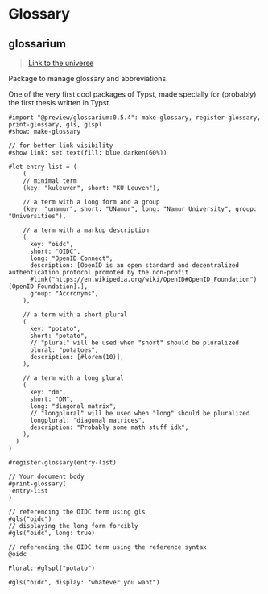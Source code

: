 # Glossary

## glossarium

>[Link to the universe](https://typst.app/universe/package/glossarium)

Package to manage glossary and abbreviations.

<div class="info">One of the very first cool packages of Typst, made specially for (probably) the first thesis written in Typst.<div>

```typ
#import "@preview/glossarium:0.5.4": make-glossary, register-glossary, print-glossary, gls, glspl
#show: make-glossary

// for better link visibility
#show link: set text(fill: blue.darken(60%))

#let entry-list = (
    (
    // minimal term
    (key: "kuleuven", short: "KU Leuven"),

    // a term with a long form and a group
    (key: "unamur", short: "UNamur", long: "Namur University", group: "Universities"),

    // a term with a markup description
    (
      key: "oidc",
      short: "OIDC",
      long: "OpenID Connect",
      description: [OpenID is an open standard and decentralized authentication protocol promoted by the non-profit
      #link("https://en.wikipedia.org/wiki/OpenID#OpenID_Foundation")[OpenID Foundation].],
      group: "Accronyms",
    ),

    // a term with a short plural
    (
      key: "potato",
      short: "potato",
      // "plural" will be used when "short" should be pluralized
      plural: "potatoes",
      description: [#lorem(10)],
    ),

    // a term with a long plural
    (
      key: "dm",
      short: "DM",
      long: "diagonal matrix",
      // "longplural" will be used when "long" should be pluralized
      longplural: "diagonal matrices",
      description: "Probably some math stuff idk",
    ),
  )
)

#register-glossary(entry-list)

// Your document body
#print-glossary(
 entry-list
)

// referencing the OIDC term using gls
#gls("oidc")
// displaying the long form forcibly
#gls("oidc", long: true)

// referencing the OIDC term using the reference syntax
@oidc

Plural: #glspl("potato")

#gls("oidc", display: "whatever you want")
```
